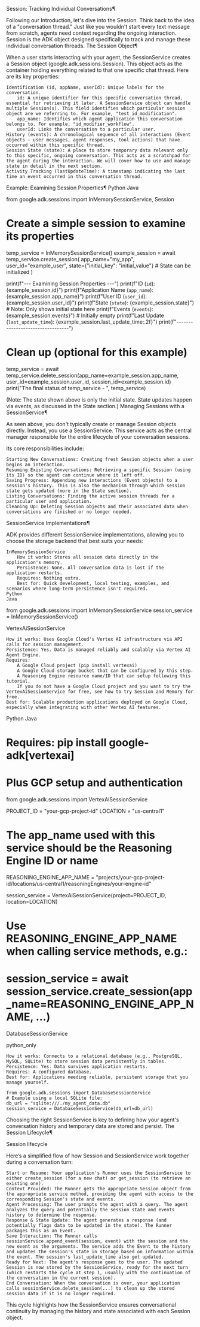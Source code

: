 Session: Tracking Individual Conversations¶

Following our Introduction, let's dive into the Session. Think back to the idea of a "conversation thread." Just like you wouldn't start every text message from scratch, agents need context regarding the ongoing interaction. Session is the ADK object designed specifically to track and manage these individual conversation threads.
The Session Object¶

When a user starts interacting with your agent, the SessionService creates a Session object (google.adk.sessions.Session). This object acts as the container holding everything related to that one specific chat thread. Here are its key properties:

    Identification (id, appName, userId): Unique labels for the conversation.
        id: A unique identifier for this specific conversation thread, essential for retrieving it later. A SessionService object can handle multiple Session(s). This field identifies which particular session object are we referring to. For example, "test_id_modification".
        app_name: Identifies which agent application this conversation belongs to. For example, "id_modifier_workflow".
        userId: Links the conversation to a particular user.
    History (events): A chronological sequence of all interactions (Event objects – user messages, agent responses, tool actions) that have occurred within this specific thread.
    Session State (state): A place to store temporary data relevant only to this specific, ongoing conversation. This acts as a scratchpad for the agent during the interaction. We will cover how to use and manage state in detail in the next section.
    Activity Tracking (lastUpdateTime): A timestamp indicating the last time an event occurred in this conversation thread.

Example: Examining Session Properties¶
Python
Java

 from google.adk.sessions import InMemorySessionService, Session

 # Create a simple session to examine its properties
 temp_service = InMemorySessionService()
 example_session = await temp_service.create_session(
     app_name="my_app",
     user_id="example_user",
     state={"initial_key": "initial_value"} # State can be initialized
 )

 print(f"--- Examining Session Properties ---")
 print(f"ID (`id`):                {example_session.id}")
 print(f"Application Name (`app_name`): {example_session.app_name}")
 print(f"User ID (`user_id`):         {example_session.user_id}")
 print(f"State (`state`):           {example_session.state}") # Note: Only shows initial state here
 print(f"Events (`events`):         {example_session.events}") # Initially empty
 print(f"Last Update (`last_update_time`): {example_session.last_update_time:.2f}")
 print(f"---------------------------------")

 # Clean up (optional for this example)
 temp_service = await temp_service.delete_session(app_name=example_session.app_name,
                             user_id=example_session.user_id, session_id=example_session.id)
 print("The final status of temp_service - ", temp_service)

(Note: The state shown above is only the initial state. State updates happen via events, as discussed in the State section.)
Managing Sessions with a SessionService¶

As seen above, you don't typically create or manage Session objects directly. Instead, you use a SessionService. This service acts as the central manager responsible for the entire lifecycle of your conversation sessions.

Its core responsibilities include:

    Starting New Conversations: Creating fresh Session objects when a user begins an interaction.
    Resuming Existing Conversations: Retrieving a specific Session (using its ID) so the agent can continue where it left off.
    Saving Progress: Appending new interactions (Event objects) to a session's history. This is also the mechanism through which session state gets updated (more in the State section).
    Listing Conversations: Finding the active session threads for a particular user and application.
    Cleaning Up: Deleting Session objects and their associated data when conversations are finished or no longer needed.

SessionService Implementations¶

ADK provides different SessionService implementations, allowing you to choose the storage backend that best suits your needs:

    InMemorySessionService
        How it works: Stores all session data directly in the application's memory.
        Persistence: None. All conversation data is lost if the application restarts.
        Requires: Nothing extra.
        Best for: Quick development, local testing, examples, and scenarios where long-term persistence isn't required.
    Python
    Java

 from google.adk.sessions import InMemorySessionService
 session_service = InMemorySessionService()

VertexAiSessionService

    How it works: Uses Google Cloud's Vertex AI infrastructure via API calls for session management.
    Persistence: Yes. Data is managed reliably and scalably via Vertex AI Agent Engine.
    Requires:
        A Google Cloud project (pip install vertexai)
        A Google Cloud storage bucket that can be configured by this step.
        A Reasoning Engine resource name/ID that can setup following this tutorial.
        If you do not have a Google Cloud project and you want to try the VertexAiSessionService for free, see how to try Session and Memory for free.
    Best for: Scalable production applications deployed on Google Cloud, especially when integrating with other Vertex AI features.

Python
Java

# Requires: pip install google-adk[vertexai]
# Plus GCP setup and authentication
from google.adk.sessions import VertexAiSessionService

PROJECT_ID = "your-gcp-project-id"
LOCATION = "us-central1"
# The app_name used with this service should be the Reasoning Engine ID or name
REASONING_ENGINE_APP_NAME = "projects/your-gcp-project-id/locations/us-central1/reasoningEngines/your-engine-id"

session_service = VertexAiSessionService(project=PROJECT_ID, location=LOCATION)
# Use REASONING_ENGINE_APP_NAME when calling service methods, e.g.:
# session_service = await session_service.create_session(app_name=REASONING_ENGINE_APP_NAME, ...)

DatabaseSessionService

python_only

    How it works: Connects to a relational database (e.g., PostgreSQL, MySQL, SQLite) to store session data persistently in tables.
    Persistence: Yes. Data survives application restarts.
    Requires: A configured database.
    Best for: Applications needing reliable, persistent storage that you manage yourself.

    from google.adk.sessions import DatabaseSessionService
    # Example using a local SQLite file:
    db_url = "sqlite:///./my_agent_data.db"
    session_service = DatabaseSessionService(db_url=db_url)

Choosing the right SessionService is key to defining how your agent's conversation history and temporary data are stored and persist.
The Session Lifecycle¶

Session lifecycle

Here’s a simplified flow of how Session and SessionService work together during a conversation turn:

    Start or Resume: Your application's Runner uses the SessionService to either create_session (for a new chat) or get_session (to retrieve an existing one).
    Context Provided: The Runner gets the appropriate Session object from the appropriate service method, providing the agent with access to the corresponding Session's state and events.
    Agent Processing: The user prompts the agent with a query. The agent analyzes the query and potentially the session state and events history to determine the response.
    Response & State Update: The agent generates a response (and potentially flags data to be updated in the state). The Runner packages this as an Event.
    Save Interaction: The Runner calls sessionService.append_event(session, event) with the session and the new event as the arguments. The service adds the Event to the history and updates the session's state in storage based on information within the event. The session's last_update_time also get updated.
    Ready for Next: The agent's response goes to the user. The updated Session is now stored by the SessionService, ready for the next turn (which restarts the cycle at step 1, usually with the continuation of the conversation in the current session).
    End Conversation: When the conversation is over, your application calls sessionService.delete_session(...) to clean up the stored session data if it is no longer required.

This cycle highlights how the SessionService ensures conversational continuity by managing the history and state associated with each Session object.